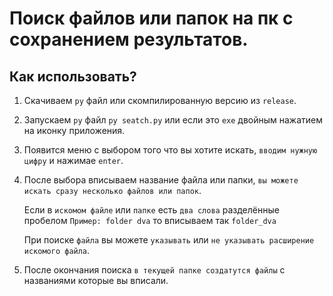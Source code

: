 # Поиск файлов или папок на пк с сохранением результатов.

## Как использовать?
1. Скачиваем `py` файл или скомпилированную версию из `release`.
2. Запускаем `py` файл `py seatch.py` или если это `exe` двойным нажатием на иконку приложения.
3. Появится меню с выбором того что вы хотите искать, `вводим нужную цифру` и нажимае `enter`.
4. После выбора вписываем название файла или папки, `вы можете искать сразу несколько файлов или папок`.

    Если в `искомом файле` или `папке` есть `два слова` разделённые пробелом `Пример: folder dva` то вписываем так `folder_dva`

    При поиске `файла` вы можете `указывать` или `не указывать расширение искомого файла`.
5. После окончания поиска `в текущей папке создатутся файлы` с названиями которые вы вписали.
